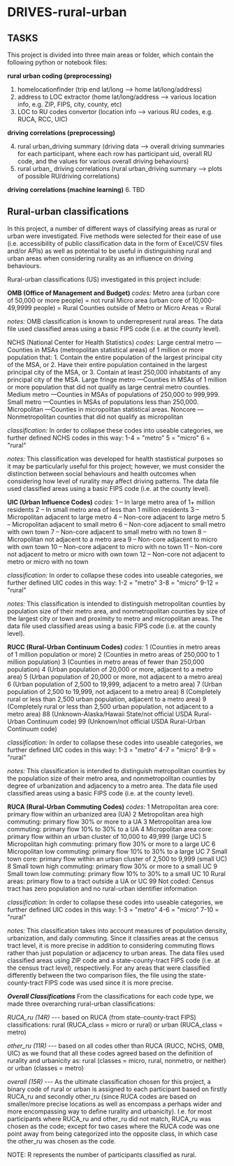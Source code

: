 # DRIVES-rural-urban

## TASKS

This project is divided into three main areas or folder, which contain the following python or notebook files:

**rural urban coding (preprocessing)**

1. homelocationfinder (trip end lat/long --> home lat/long/address)
2. address to LOC extractor (home lat/long/address --> various location info, e.g. ZIP, FIPS, city, county, etc)
3. LOC to RU codes convertor (location info --> various RU codes, e.g. RUCA, RCC, UIC)

**driving correlations (preprocessing)**

4. rural urban_driving summary (driving data --> overall driving summaries for each participant, where each row has participant uid, overall RU code, and the values for various overall driving behaviours)
5. rural urban_ driving correlations (rural urban_driving summary --> plots of possible RU/driving correlations)

**driving correlations (machine learning)**
6. TBD


## Rural-urban classifications

In this project, a number of different ways of classifying areas as rural or urban were investigated. Five methods were selected for their ease of use (i.e. accessibility of public classification data in the form of Excel/CSV files and/or APIs) as well as potential to be useful in distinguishing rural and urban areas when considering rurality as an influence on driving behaviours.

Rural-urban classifications (US) investigated in this project include:

**OMB (Office of Management and Budget)**
*codes:*
Metro area (urban core of 50,000 or more people) = not rural
Micro area (urban core of 10,000-49,9999 people) = Rural
Counties outside of Metro or Micro Areas = Rural

*notes:*
OMB classification is known to underrepresent rural areas. The data file used classified areas using a basic FIPS code (i.e. at the county level).


NCHS (National Center for Health Statistics)
*codes:*
Large central metro —Counties in MSAs (metropolitan statistical areas) of 1 million or more population that: 1. Contain the entire population of the largest principal city of the MSA, or 2. Have their entire population contained in the largest principal city of the MSA, or 3. Contain at least 250,000 inhabitants of any principal city of the MSA.
Large fringe metro —Counties in MSAs of 1 million or more population that did not qualify as large central metro counties.
Medium metro —Counties in MSAs of populations of 250,000 to 999,999.
Small metro —Counties in MSAs of populations less than 250,000.
Micropolitan —Counties in micropolitan statistical areas.
Noncore —Nonmetropolitan counties that did not qualify as micropolitan

*classification:*
In order to collapse these codes into useable categories, we further defined NCHS codes in this way:
1-4 = "metro"
5 = "micro"
6 = "rural"

*notes:*
This classification was developed for health stastistical purposes so it may be particularly useful for this project; however, we must consider the distinction between social behaviours and health outcomes when considering how level of rurality may affect driving patterns. The data file used classified areas using a basic FIPS code (i.e. at the county level).


**UIC (Urban Influence Codes)**
*codes:*
1 – In large metro area of 1+ million residents
2 – In small metro area of less than 1 million residents
3 – Micropolitan adjacent to large metro
4 – Non-core adjacent to large metro
5 – Micropolitan adjacent to small metro
6 – Non-core adjacent to small metro with own town
7 – Non-core adjacent to small metro with no town
8 – Micropolitan not adjacent to a metro area
9 – Non-core adjacent to micro with own town
10 – Non-core adjacent to micro with no town
11 – Non-core not adjacent to metro or micro with own town
12 – Non-core not adjacent to metro or micro with no town

*classification:*
In order to collapse these codes into useable categories, we further defined UIC codes in this way:
1-2 = "metro"
3-8 = "micro"
9-12 = "rural"

*notes:*
This classification is intended to distinguish metropolitan counties by population size of their metro area, and nonmetropolitan counties by size of the largest city or town and proximity to metro and micropolitan areas. The data file used classified areas using a basic FIPS code (i.e. at the county level).

**RUCC (Rural-Urban Continuum Codes)**
*codes:*
1 (Counties in metro areas of 1 million population or more)
2 (Counties in metro areas of 250,000 to 1 million population)
3 (Counties in metro areas of fewer than 250,000 population)
4 (Urban population of 20,000 or more, adjacent to a metro area)
5 (Urban population of 20,000 or more, not adjacent to a metro area)
6 (Urban population of 2,500 to 19,999, adjacent to a metro area)
7 (Urban population of 2,500 to 19,999, not adjacent to a metro area)
8 (Completely rural or less than 2,500 urban population, adjacent to a metro area)
9 (Completely rural or less than 2,500 urban population, not adjacent to a metro area)
88 (Unknown-Alaska/Hawaii State/not official USDA Rural-Urban Continuum code)
99 (Unknown/not official USDA Rural-Urban Continuum code)

*classification:*
In order to collapse these codes into useable categories, we further defined UIC codes in this way:
1-3 = "metro"
4-7 = "micro"
8-9 = "rural"

*notes:*
This classification is intended to distinguish metropolitan counties by the population size of their metro area, and nonmetropolitan counties by degree of urbanization and adjacency to a metro area. The data file used classified areas using a basic FIPS code (i.e. at the county level).


**RUCA (Rural-Urban Commuting Codes)**
*codes:*
1	Metropolitan area core: primary flow within an urbanized area (UA)
2	Metropolitan area high commuting: primary flow 30% or more to a UA
3	Metropolitan area low commuting: primary flow 10% to 30% to a UA
4	Micropolitan area core: primary flow within an urban cluster of 10,000 to 49,999 (large UC)
5	Micropolitan high commuting: primary flow 30% or more to a large UC
6	Micropolitan low commuting: primary flow 10% to 30% to a large UC
7	Small town core: primary flow within an urban cluster of 2,500 to 9,999 (small UC)
8	Small town high commuting: primary flow 30% or more to a small UC
9	Small town low commuting: primary flow 10% to 30% to a small UC
10	Rural areas: primary flow to a tract outside a UA or UC
99	Not coded: Census tract has zero population and no rural-urban identifier information

*classification:*
In order to collapse these codes into useable categories, we further defined UIC codes in this way:
1-3 = "metro"
4-6 = "micro"
7-10 = "rural"

*notes:*
This classification takes into account measures of population density, urbanization, and daily commuting. Since it classifies areas at the census tract level, it is more precise in addition to considering commuting flows rather than just population or adjacency to urban areas. The data files used classified areas using ZIP code and a state-county-tract FIPS code (i.e. at the census tract level), respectively. For any areas that were classified differently between the two comparison files, the file using the state-county-tract FIPS code was used since it is more precise.

***Overall Classifications***
From the classifications for each code type, we made three overarching rural-urban classifications:

*RUCA_ru (14R)* --- based on RUCA (from state-county-tract FIPS) classifications: rural (RUCA_class = micro or rural) or urban (RUCA_class = metro)

*other_ru (11R)* --- based on all codes other than RUCA (RUCC, NCHS, OMB, UIC) as we found that all these codes agreed based on the definition of rurality and urbanicity as: rural (classes = micro, rural, nonmetro, or neither) or urban (classes = metro)

*overall (15R)* --- As the ultimate classification chosen for this project, a binary code of rural or urban is assigned to each participant based on firstly RUCA_ru and secondly other_ru (since RUCA codes are based on smaller/more precise locations as well as encompass a perhaps wider and more encompassing way to define rurality and urbanicity). I.e. for most participants where RUCA_ru and other_ru did not match, RUCA_ru was chosen as the code; except for two cases where the RUCA code was one point away from being categorized into the opposite class, in which case the other_ru was chosen as the code. 

NOTE: R represents the number of participants classified as rural.